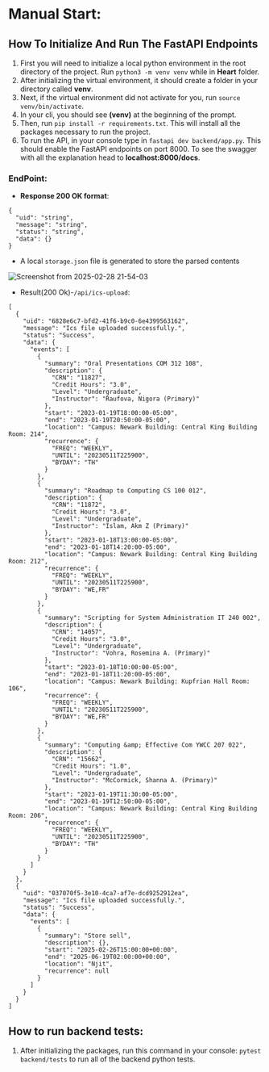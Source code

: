 # Manual Start:
## How To Initialize And Run The FastAPI Endpoints

1. First you will need to initialize a local python environment in the root directory of the project. Run `python3 -m venv venv` while
   in <b>Heart</b> folder.
2. After initializing the virtual environment, it should create a folder in your directory called <b>venv</b>.
3. Next, if the virtual environment did not activate for you, run `source venv/bin/activate`.
4. In your cli, you should see <b>(venv)</b> at the beginning of the prompt.
5. Then, run `pip install -r requirements.txt`. This will install all the packages necessary to run the project.
6. To run the API, in your console type in `fastapi dev backend/app.py`. This should enable the FastAPI endpoints on port 8000. To see the swagger with all the explanation head to <b>localhost:8000/docs</b>.
### EndPoint:
- **Response 200 OK format**: 
```
{
  "uid": "string",
  "message": "string",
  "status": "string",
  "data": {}
}
```

- A local `storage.json` file is generated to store the parsed contents

![Screenshot from 2025-02-28 21-54-03](https://github.com/user-attachments/assets/31c26de6-e156-4e25-8057-efe9bc03fcf8)

- Result(200 Ok)-`/api/ics-upload`:
```
[
  {
    "uid": "6828e6c7-bfd2-41f6-b9c0-6e4399563162",
    "message": "Ics file uploaded successfully.",
    "status": "Success",
    "data": {
      "events": [
        {
          "summary": "Oral Presentations COM 312 108",
          "description": {
            "CRN": "11827",
            "Credit Hours": "3.0",
            "Level": "Undergraduate",
            "Instructor": "Raufova, Nigora (Primary)"
          },
          "start": "2023-01-19T18:00:00-05:00",
          "end": "2023-01-19T20:50:00-05:00",
          "location": "Campus: Newark Building: Central King Building Room: 214",
          "recurrence": {
            "FREQ": "WEEKLY",
            "UNTIL": "20230511T225900",
            "BYDAY": "TH"
          }
        },
        {
          "summary": "Roadmap to Computing CS 100 012",
          "description": {
            "CRN": "11872",
            "Credit Hours": "3.0",
            "Level": "Undergraduate",
            "Instructor": "Islam, Akm Z (Primary)"
          },
          "start": "2023-01-18T13:00:00-05:00",
          "end": "2023-01-18T14:20:00-05:00",
          "location": "Campus: Newark Building: Central King Building Room: 212",
          "recurrence": {
            "FREQ": "WEEKLY",
            "UNTIL": "20230511T225900",
            "BYDAY": "WE,FR"
          }
        },
        {
          "summary": "Scripting for System Administration IT 240 002",
          "description": {
            "CRN": "14057",
            "Credit Hours": "3.0",
            "Level": "Undergraduate",
            "Instructor": "Vohra, Rosemina A. (Primary)"
          },
          "start": "2023-01-18T10:00:00-05:00",
          "end": "2023-01-18T11:20:00-05:00",
          "location": "Campus: Newark Building: Kupfrian Hall Room: 106",
          "recurrence": {
            "FREQ": "WEEKLY",
            "UNTIL": "20230511T225900",
            "BYDAY": "WE,FR"
          }
        },
        {
          "summary": "Computing &amp; Effective Com YWCC 207 022",
          "description": {
            "CRN": "15662",
            "Credit Hours": "1.0",
            "Level": "Undergraduate",
            "Instructor": "McCormick, Shanna A. (Primary)"
          },
          "start": "2023-01-19T11:30:00-05:00",
          "end": "2023-01-19T12:50:00-05:00",
          "location": "Campus: Newark Building: Central King Building Room: 206",
          "recurrence": {
            "FREQ": "WEEKLY",
            "UNTIL": "20230511T225900",
            "BYDAY": "TH"
          }
        }
      ]
    }
  },
  {
    "uid": "037070f5-3e10-4ca7-af7e-dcd9252912ea",
    "message": "Ics file uploaded successfully.",
    "status": "Success",
    "data": {
      "events": [
        {
          "summary": "Store sell",
          "description": {},
          "start": "2025-02-26T15:00:00+00:00",
          "end": "2025-06-19T02:00:00+00:00",
          "location": "Njit",
          "recurrence": null
        }
      ]
    }
  }
]
```

## How to run backend tests:
1. After initializing the packages, run this command in your console: `pytest backend/tests` to run all of the backend python tests.